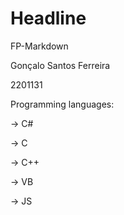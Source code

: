 # Headline

FP-Markdown

Gonçalo Santos Ferreira

2201131

Programming languages:

-> C#

-> C

-> C++

-> VB

-> JS
